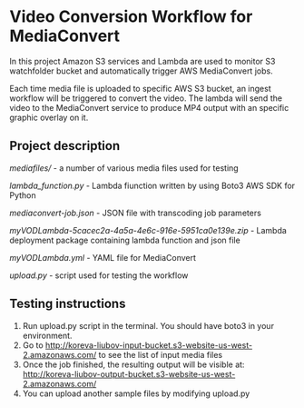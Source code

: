 # Video Conversion Workflow for MediaConvert
In this project Amazon S3 services and Lambda are used to monitor S3 watchfolder bucket and automatically trigger AWS MediaConvert jobs.

Each time media file is uploaded to specific AWS S3 bucket, an ingest workflow will be triggered to convert the video. The lambda will send the video to the MediaConvert service to produce MP4 output with an specific graphic overlay on it.

## Project description

_mediafiles/_ - a number of various media files used for testing

_lambda_function.py_ - Lambda fiunction written by using Boto3 AWS SDK for Python

_mediaconvert-job.json_ - JSON file with transcoding job parameters

_myVODLambda-5cacec2a-4a5a-4e6c-916e-5951ca0e139e.zip_ - Lambda deployment package containing lambda function and json file

_myVODLambda.yml_ - YAML file for MediaConvert

_upload.py_ - script used for testing the workflow

## Testing instructions

1. Run upload.py script in the terminal. You should have boto3 in your environment.
2. Go to http://koreva-liubov-input-bucket.s3-website-us-west-2.amazonaws.com/ to see the list of input media files
3. Once the job finished, the resulting output will be visible at: http://koreva-liubov-output-bucket.s3-website-us-west-2.amazonaws.com/
4. You can upload another sample files by modifying upload.py

